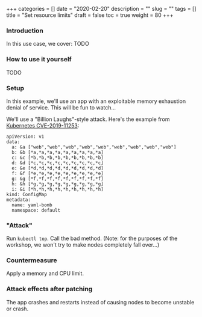 +++
categories = []
date = "2020-02-20"
description = ""
slug = ""
tags = []
title = "Set resource limits"
draft = false
toc = true
weight = 80
+++

### Introduction
In this use case, we cover:
TODO

### How to use it yourself
TODO

### Setup
In this example, we'll use an app with an exploitable
memory exhaustion denial of service. This will be fun to watch...

We'll use a "Billion Laughs"-style attack. Here's the example
from [Kubernetes CVE-2019-11253](https://github.com/kubernetes/kubernetes/issues/83253):
```
apiVersion: v1
data:
  a: &a ["web","web","web","web","web","web","web","web","web"]
  b: &b [*a,*a,*a,*a,*a,*a,*a,*a,*a]
  c: &c [*b,*b,*b,*b,*b,*b,*b,*b,*b]
  d: &d [*c,*c,*c,*c,*c,*c,*c,*c,*c]
  e: &e [*d,*d,*d,*d,*d,*d,*d,*d,*d]
  f: &f [*e,*e,*e,*e,*e,*e,*e,*e,*e]
  g: &g [*f,*f,*f,*f,*f,*f,*f,*f,*f]
  h: &h [*g,*g,*g,*g,*g,*g,*g,*g,*g]
  i: &i [*h,*h,*h,*h,*h,*h,*h,*h,*h]
kind: ConfigMap
metadata:
  name: yaml-bomb
  namespace: default
```

### "Attack"
Run `kubectl top`.
Call the bad method.
(Note: for the purposes of the workshop, we won't try to make
nodes completely fall over...)

### Countermeasure
Apply a memory and CPU limit.

### Attack effects after patching
The app crashes and restarts instead of causing nodes to
become unstable or crash.

